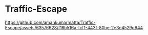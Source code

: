 # Traffic-Escape

https://github.com/amankumarmatta/Traffic-Escape/assets/63576628/f18b516a-fcf1-443f-80be-2e3e4529d644

